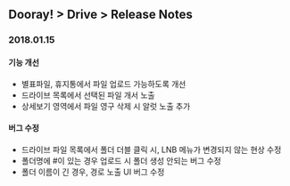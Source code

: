 ## Dooray! > Drive > Release Notes

### 2018.01.15
#### 기능 개선 
- 별표파일, 휴지통에서 파일 업로드 가능하도록 개선 
- 드라이브 목록에서 선택된 파일 개서 노출 
- 상세보기 영역에서 파일 영구 삭제 시 알럿 노출 추가 
#### 버그 수정 
- 드라이브 파일 목록에서 폴더 더블 클릭 시, LNB 메뉴가 변경되지 않는 현상 수정 
- 폴더명에 #이 있는 경우 업로드 시 폴더 생성 안되는 버그 수정 
- 폴더 이름이 긴 경우, 경로 노출 UI 버그 수정 
